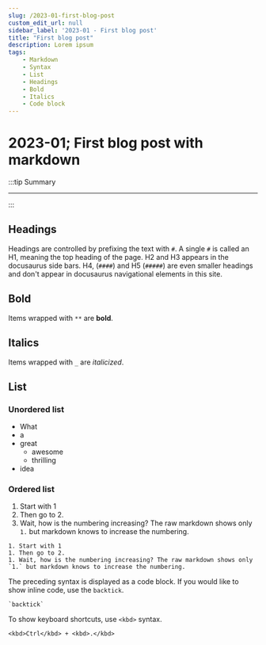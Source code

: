 ```yaml
---
slug: /2023-01-first-blog-post
custom_edit_url: null
sidebar_label: '2023-01 - First blog post'
title: "First blog post"
description: Lorem ipsum
tags: 
    - Markdown
    - Syntax
    - List
    - Headings
    - Bold
    - Italics
    - Code block
---
```


# 2023-01; First blog post with markdown

:::tip Summary

****

:::

## Headings

Headings are controlled by prefixing the text with `#`. A single `#` is called an H1, meaning the top heading of the page. H2 and H3 appears in the docusaurus side bars. H4, (`####`) and H5 (`#####`) are even smaller headings and don't appear in docusaurus navigational elements in this site.

## Bold

Items wrapped with `**` are **bold**.

## Italics

Items wrapped with `_` are _italicized_.

## List

### Unordered list

- What
- a 
- great 
  - awesome
  - thrilling
- idea

### Ordered list

1. Start with 1
1. Then go to 2. 
1. Wait, how is the numbering increasing? The raw markdown shows only `1.` but markdown knows to increase the numbering. 

```
1. Start with 1
1. Then go to 2. 
1. Wait, how is the numbering increasing? The raw markdown shows only `1.` but markdown knows to increase the numbering. 
```

The preceding syntax is displayed as a code block. If you would like to show inline code, use the `backtick`.

```
`backtick`
```

To show keyboard shortcuts, use `<kbd>` syntax. 

```
<kbd>Ctrl</kbd> + <kbd>.</kbd>
```